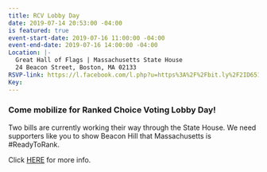 ```yaml
---
title: RCV Lobby Day
date: 2019-07-14 20:53:00 -04:00
is featured: true
event-start-date: 2019-07-16 11:00:00 -04:00
event-end-date: 2019-07-16 14:00:00 -04:00
Location: |-
  Great Hall of Flags | Massachusetts State House
  24 Beacon Street, Boston, MA 02133
RSVP-link: https://l.facebook.com/l.php?u=https%3A%2F%2Fbit.ly%2F2ID651B%3Ffbclid%3DIwAR36zID3m-s-zE9rQWi0aa7hGDmWpcCiKf5EuwdGW3D-JxkVfmu8-GK8AE0&h=AT0c83SAMACHzBdvmeXblyD7Qf8zHICBkgQCvuq1GahgFnZXSNdkZLYrlwUbFyALMzUi013v-Zn1u-8iU6jYN6gvpPK7__V8sN5D2PCo_PQaIal55heJ4mqNSyRL4TQ_xk0svYA
Key: 
---
```


### Come mobilize for Ranked Choice Voting Lobby Day!  

Two bills are currently working their way through the State House. We need supporters like you to show Beacon Hill that Massachusetts is #ReadyToRank.  


Click [HERE](https://www.facebook.com/events/724530021295934/) for more info. 
